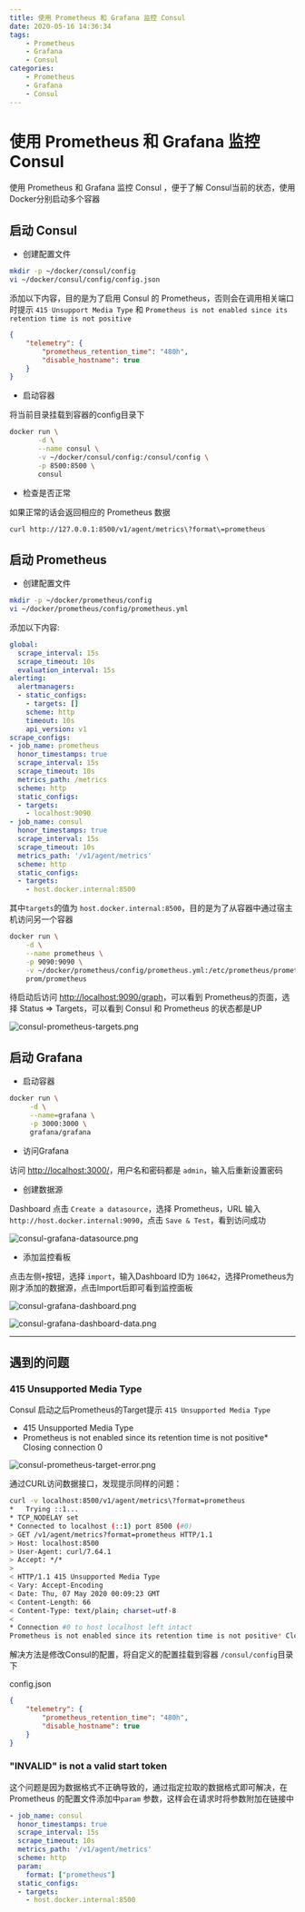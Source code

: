 ```yaml
---
title: 使用 Prometheus 和 Grafana 监控 Consul
date: 2020-05-16 14:36:34
tags:
    - Prometheus
    - Grafana
    - Consul
categories: 
    - Prometheus
    - Grafana
    - Consul
---
```


# 使用 Prometheus 和 Grafana 监控 Consul

使用 Prometheus  和 Grafana 监控 Consul ，便于了解 Consul当前的状态，使用 Docker分别启动多个容器

## 启动 Consul

- 创建配置文件 

```bash
mkdir -p ~/docker/consul/config
vi ~/docker/consul/config/config.json
```

添加以下内容，目的是为了启用 Consul 的 Prometheus，否则会在调用相关端口时提示 `415 Unsupport Media Type` 和 `Prometheus is not enabled since its retention time is not positive`

```json
{
    "telemetry": {
        "prometheus_retention_time": "480h",
        "disable_hostname": true
    }
}
```

- 启动容器

将当前目录挂载到容器的config目录下

```bash
docker run \
       -d \
       --name consul \
       -v ~/docker/consul/config:/consul/config \
       -p 8500:8500 \
       consul
```

- 检查是否正常

如果正常的话会返回相应的 Prometheus 数据

```bash
curl http://127.0.0.1:8500/v1/agent/metrics\?format\=prometheus
```

## 启动 Prometheus

- 创建配置文件 

```bash
mkdir -p ~/docker/prometheus/config
vi ~/docker/prometheus/config/prometheus.yml
```

添加以下内容:

```yaml
global:
  scrape_interval: 15s
  scrape_timeout: 10s
  evaluation_interval: 15s
alerting:
  alertmanagers:
  - static_configs:
    - targets: []
    scheme: http
    timeout: 10s
    api_version: v1
scrape_configs:
- job_name: prometheus
  honor_timestamps: true
  scrape_interval: 15s
  scrape_timeout: 10s
  metrics_path: /metrics
  scheme: http
  static_configs:
  - targets:
    - localhost:9090
- job_name: consul
  honor_timestamps: true
  scrape_interval: 15s
  scrape_timeout: 10s
  metrics_path: '/v1/agent/metrics'
  scheme: http
  static_configs:
  - targets:
    - host.docker.internal:8500
```

其中`targets`的值为 `host.docker.internal:8500`，目的是为了从容器中通过宿主机访问另一个容器

```bash
docker run \
	-d \
	--name prometheus \
    -p 9090:9090 \
    -v ~/docker/prometheus/config/prometheus.yml:/etc/prometheus/prometheus.yml \
    prom/prometheus    
```

待启动后访问 [http://localhost:9090/graph](http://localhost:9090/graph)，可以看到 Prometheus的页面，选择 Status => Targets，可以看到 Consul 和 Prometheus 的状态都是UP

![consul-prometheus-targets.png](https://img.hellowood.dev/picture/consul-prometheus-targets.png)

## 启动 Grafana 

- 启动容器

```bash
docker run \
     -d \
     --name=grafana \
     -p 3000:3000 \
     grafana/grafana
```

- 访问Grafana 

访问 [http://localhost:3000/](http://localhost:3000/)，用户名和密码都是 `admin`，输入后重新设置密码

- 创建数据源 

Dashboard 点击 `Create a datasource`，选择 Prometheus，URL 输入 `http://host.docker.internal:9090`，点击 `Save & Test`，看到访问成功

![consul-grafana-datasource.png](https://img.hellowood.dev/picture/consul-grafana-datasource.png)


- 添加监控看板

点击左侧`+`按钮，选择 `import`，输入Dashboard ID为 `10642`，选择Prometheus为刚才添加的数据源，点击Import后即可看到监控面板

![consul-grafana-dashboard.png](https://img.hellowood.dev/picture/consul-grafana-dashboard.png)

![consul-grafana-dashboard-data.png](https://img.hellowood.dev/picture/consul-grafana-dashboard-data.png)

---

## 遇到的问题 

### 415 Unsupported Media Type

Consul 启动之后Prometheus的Target提示 `415 Unsupported Media Type`

- 415 Unsupported Media Type
- Prometheus is not enabled since its retention time is not positive* Closing connection 0

![consul-prometheus-target-error.png](https://img.hellowood.dev/picture/consul-prometheus-target-error.png)

通过CURL访问数据接口，发现提示同样的问题：

```bash
curl -v localhost:8500/v1/agent/metrics\?format=prometheus
*   Trying ::1...
* TCP_NODELAY set
* Connected to localhost (::1) port 8500 (#0)
> GET /v1/agent/metrics?format=prometheus HTTP/1.1
> Host: localhost:8500
> User-Agent: curl/7.64.1
> Accept: */*
>
< HTTP/1.1 415 Unsupported Media Type
< Vary: Accept-Encoding
< Date: Thu, 07 May 2020 00:09:23 GMT
< Content-Length: 66
< Content-Type: text/plain; charset=utf-8
<
* Connection #0 to host localhost left intact
Prometheus is not enabled since its retention time is not positive* Closing connection 0
```

解决方法是修改Consul的配置，将自定义的配置挂载到容器 `/consul/config`目录下

config.json

```json
{
    "telemetry": {
        "prometheus_retention_time": "480h",
        "disable_hostname": true
    }
}
```

### "INVALID" is not a valid start token

这个问题是因为数据格式不正确导致的，通过指定拉取的数据格式即可解决，在 Prometheus 的配置文件添加中`param` 参数，这样会在请求时将参数附加在链接中

```yaml
- job_name: consul
  honor_timestamps: true
  scrape_interval: 15s
  scrape_timeout: 10s
  metrics_path: '/v1/agent/metrics'
  scheme: http
  param: 
    format: ["prometheus"]
  static_configs:
  - targets:
    - host.docker.internal:8500
```